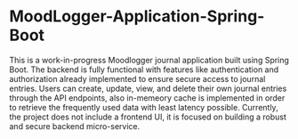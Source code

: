 # MoodLogger-Application-Spring-Boot
This is a work-in-progress Moodlogger journal application built using Spring Boot. The backend is fully functional with features like authentication and authorization already implemented to ensure secure access to journal entries. Users can create, update, view, and delete their own journal entries through the API endpoints, also in-memeory cache is implemented in order to retrieve the frequently used data with least latency possible. Currently, the project does not include a frontend UI, it is focused on building a robust and secure backend micro-service.
